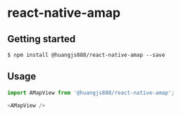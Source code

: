 <!--
 * @Author: Huangjs
 * @Date: 2022-05-27 10:16:38
 * @LastEditors: Huangjs
 * @LastEditTime: 2022-05-27 10:31:38
 * @Description: ******
-->
# react-native-amap

## Getting started

`$ npm install @huangjs888/react-native-amap --save`

## Usage
```javascript
import AMapView from '@huangjs888/react-native-amap';

<AMapView />
```
